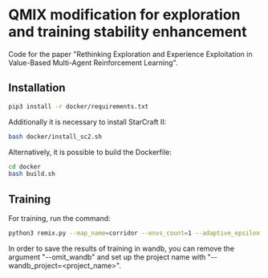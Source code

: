 # QMIX modification for exploration and training stability enhancement
Code for the paper "Rethinking Exploration and Experience Exploitation in Value-Based Multi-Agent Reinforcement Learning".

## Installation

```bash
pip3 install -r docker/requirements.txt
```

Additionally it is necessary to install StarCraft II:

```bash
bash docker/install_sc2.sh
```

Alternatively, it is possible to build the Dockerfile:

```bash
cd docker
bash build.sh
```

## Training

For training, run the command:

```bash
python3 remix.py --map_name=corridor --envs_count=1 --adaptive_epsilon --tanh_coef=0.04 --continuous_buffer --burn_in --batch_size=64 --train_frequency=64 --omit_wandb
```

In order to save the results of training in wandb, you can remove the argument "--omit\_wandb" and set up the project name with "--wandb\_project=<project\_name>".
